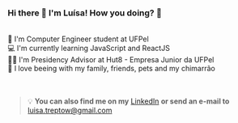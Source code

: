 ### Hi there 👋 I'm Luísa! How you doing? 🤙
 <br />
📝 I'm Computer Engineer student at UFPel <br />
💻 I'm currently learning JavaScript and ReactJS <br />
👩‍🚀 I'm Presidency Advisor at Hut8 - Empresa Junior da UFPel <br />
🧉 I love beeing with my family, friends, pets and my chimarrão  <br />
 <br />
 <br />

>💡  **You can also find me on my** [LinkedIn](www.linkedin.com/in/luisatreptow) **or send an e-mail to** luisa.treptow@gmail.com
